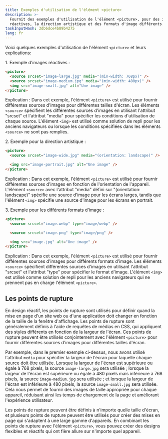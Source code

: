 ```yaml
---
title: Exemples d'utilisation de l'élément <picture>
description: >-
  Fournit des exemples d'utilisation de l'élément <picture>, pour des images
  réactives, la direction artistique et des formats d'image différents.
taskInputHash: 3db6dce4b89b4275
lang: fr
---
```

Voici quelques exemples d'utilisation de l'élément `<picture>` et leurs explications:

1\. Exemple d'images réactives :

```html
<picture>
  <source srcset="image-large.jpg" media="(min-width: 768px)" />
  <source srcset="image-medium.jpg" media="(min-width: 480px)" />
  <img src="image-small.jpg" alt="Une image" />
</picture>
```

Explication : Dans cet exemple, l'élément `<picture>` est utilisé pour fournir différentes sources d'images pour différentes tailles d'écran. Les éléments `<source>` spécifient les différentes sources d'images en utilisant l'attribut "srcset" et l'attribut "media" pour spécifier les conditions d'utilisation de chaque source. L'élément `<img>` est utilisé comme solution de repli pour les anciens navigateurs ou lorsque les conditions spécifiées dans les éléments `<source>` ne sont pas remplies.

2\. Exemple pour la direction artistique :

```html
<picture>
  <source srcset="image-wide.jpg" media="(orientation: landscape)" />

  <img src="image-portrait.jpg" alt="Une image" />
</picture>
```

Explication : Dans cet exemple, l'élément `<picture>` est utilisé pour fournir différentes sources d'images en fonction de l'orientation de l'appareil. L'élément `<source>` avec l'attribut "media" défini sur "(orientation: landscape)" spécifie une source d'image pour les écrans larges, tandis que l'élément `<img>` spécifie une source d'image pour les écrans en portrait.

3\. Exemple pour les différents formats d'image :

```html
<picture>
  <source srcset="image.webp" type="image/webp" />

  <source srcset="image.png" type="image/png" />

  <img src="image.jpg" alt="Une image" />
</picture>
```

Explication : Dans cet exemple, l'élément `<picture>` est utilisé pour fournir différentes sources d'images pour différents formats d'image. Les éléments `<source>` spécifient différentes sources d'images en utilisant l'attribut "srcset" et l'attribut "type" pour spécifier le format d'image. L'élément `<img>` est utilisé comme solution de repli pour les anciens navigateurs qui ne prennent pas en charge l'élément `<picture>`.

## Les points de rupture

En design réactif, les points de rupture sont utilisés pour définir quand la mise en page d'un site web ou d'une application doit changer en fonction de la taille de la fenêtre d'affichage. Les points de rupture sont généralement définis à l'aide de requêtes de médias en CSS, qui appliquent des styles différents en fonction de la largeur de l'écran. Ces points de rupture peuvent être utilisés conjointement avec l'élément `<picture>` pour fournir différentes sources d'images pour différentes tailles d'écran.

Par exemple, dans le premier exemple ci-dessus, nous avons utilisé l'attribut `media` pour spécifier la largeur de l'écran pour laquelle chaque source doit être utilisée. Lorsque la largeur de l'écran est supérieure ou égale à 768 pixels, la source `image-large.jpg` sera utilisée ; lorsque la largeur de l'écran est supérieure ou égale à 480 pixels mais inférieure à 768 pixels, la source `image-medium.jpg` sera utilisée ; et lorsque la largeur de l'écran est inférieure à 480 pixels, la source `image-small.jpg` sera utilisée. Cela nous permet de fournir des images de taille appropriée pour chaque appareil, réduisant ainsi les temps de chargement de la page et améliorant l'expérience utilisateur.

Les points de rupture peuvent être définis à n'importe quelle taille d'écran, et plusieurs points de rupture peuvent être utilisés pour créer des mises en page qui s'adaptent à une large gamme d'appareils. En combinant les points de rupture avec l'élément `<picture>`, vous pouvez créer des designs flexibles et réactifs qui ont fière allure sur n'importe quel appareil.
